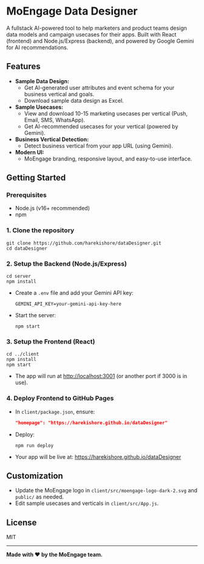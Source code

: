 # MoEngage Data Designer

A fullstack AI-powered tool to help marketers and product teams design data models and campaign usecases for their apps. Built with React (frontend) and Node.js/Express (backend), and powered by Google Gemini for AI recommendations.

## Features
- **Sample Data Design:**
  - Get AI-generated user attributes and event schema for your business vertical and goals.
  - Download sample data design as Excel.
- **Sample Usecases:**
  - View and download 10-15 marketing usecases per vertical (Push, Email, SMS, WhatsApp).
  - Get AI-recommended usecases for your vertical (powered by Gemini).
- **Business Vertical Detection:**
  - Detect business vertical from your app URL (using Gemini).
- **Modern UI:**
  - MoEngage branding, responsive layout, and easy-to-use interface.

## Getting Started

### Prerequisites
- Node.js (v16+ recommended)
- npm

### 1. Clone the repository
```
git clone https://github.com/harekishore/dataDesigner.git
cd dataDesigner
```

### 2. Setup the Backend (Node.js/Express)
```
cd server
npm install
```
- Create a `.env` file and add your Gemini API key:
  ```
  GEMINI_API_KEY=your-gemini-api-key-here
  ```
- Start the server:
  ```
  npm start
  ```

### 3. Setup the Frontend (React)
```
cd ../client
npm install
npm start
```
- The app will run at [http://localhost:3001](http://localhost:3001) (or another port if 3000 is in use).

### 4. Deploy Frontend to GitHub Pages
- In `client/package.json`, ensure:
  ```json
  "homepage": "https://harekishore.github.io/dataDesigner"
  ```
- Deploy:
  ```
  npm run deploy
  ```
- Your app will be live at: https://harekishore.github.io/dataDesigner

## Customization
- Update the MoEngage logo in `client/src/moengage-logo-dark-2.svg` and `public/` as needed.
- Edit sample usecases and verticals in `client/src/App.js`.

## License
MIT

---

**Made with ❤️ by the MoEngage team.**

